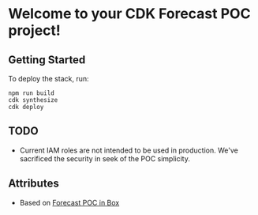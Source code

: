 # Welcome to your CDK Forecast POC project!

## Getting Started

To deploy the stack, run:
```shell script
npm run build
cdk synthesize
cdk deploy
```

## TODO
- Current IAM roles are not intended to be used in production. We've sacrificed the security in seek of the POC simplicity.

## Attributes
- Based on [Forecast POC in Box](https://github.com/chrisking/ForecastPOC)
